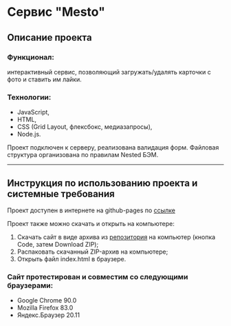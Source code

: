# Сервис "Mesto"

## Описание проекта
### Функционал: 
интерактивный сервис, позволяющий загружать/удалять карточки с фото и ставить им лайки.

### Технологии: 
- JavaScript, 
- HTML, 
- CSS (Grid Layout, флексбокс, медиазапросы), 
- Node.js.

Проект подключен к серверу, реализована валидация форм.
Файловая структура организована по правилам Nested БЭМ.
___________________________
## Инструкция по использованию проекта и системные требования
Проект доступен в интернете на github-pages по [ссылке](https://niarga.github.io/mesto/)

Проект также можно скачать и открыть на компьютере:
1. Скачать сайт в виде архива из [репозитория](https://github.com/niarga/mesto) на компьютер (кнопка Code, затем Download ZIP);
2. Распаковать скачанный ZIP-архив на компьютере;
3. Открыть файл index.html в браузере.

### Сайт протестирован и совместим со следующими браузерами:
* Google Chrome 90.0
* Mozilla Firefox 83.0
* Яндекс.Браузер 20.11


